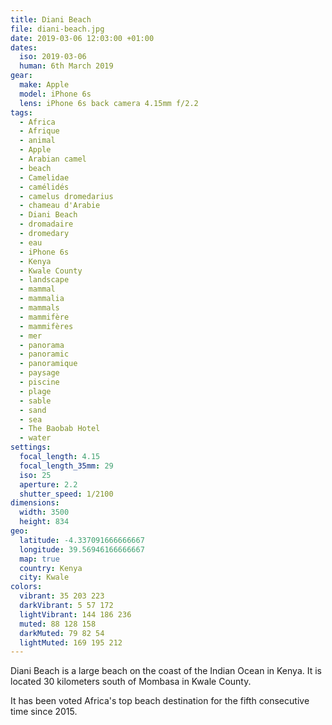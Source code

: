```yaml
---
title: Diani Beach
file: diani-beach.jpg
date: 2019-03-06 12:03:00 +01:00
dates:
  iso: 2019-03-06
  human: 6th March 2019
gear:
  make: Apple
  model: iPhone 6s
  lens: iPhone 6s back camera 4.15mm f/2.2
tags:
  - Africa
  - Afrique
  - animal
  - Apple
  - Arabian camel
  - beach
  - Camelidae
  - camélidés
  - camelus dromedarius
  - chameau d'Arabie
  - Diani Beach
  - dromadaire
  - dromedary
  - eau
  - iPhone 6s
  - Kenya
  - Kwale County
  - landscape
  - mammal
  - mammalia
  - mammals
  - mammifère
  - mammifères
  - mer
  - panorama
  - panoramic
  - panoramique
  - paysage
  - piscine
  - plage
  - sable
  - sand
  - sea
  - The Baobab Hotel
  - water
settings:
  focal_length: 4.15
  focal_length_35mm: 29
  iso: 25
  aperture: 2.2
  shutter_speed: 1/2100
dimensions:
  width: 3500
  height: 834
geo:
  latitude: -4.337091666666667
  longitude: 39.56946166666667
  map: true
  country: Kenya
  city: Kwale
colors:
  vibrant: 35 203 223
  darkVibrant: 5 57 172
  lightVibrant: 144 186 236
  muted: 88 128 158
  darkMuted: 79 82 54
  lightMuted: 169 195 212
---
```


Diani Beach is a large beach on the coast of the Indian Ocean in Kenya. It is located 30 kilometers south of Mombasa in Kwale County.

It has been voted Africa's top beach destination for the fifth consecutive time since 2015.
